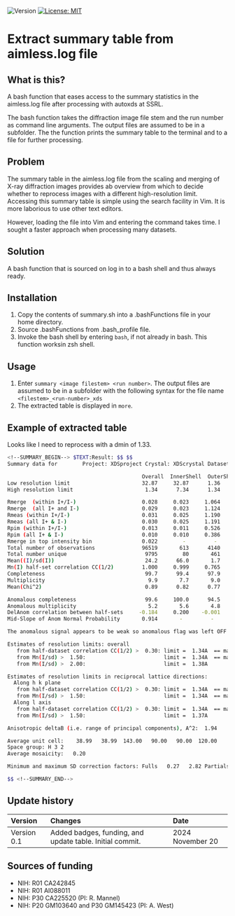 ![Version](https://img.shields.io/static/v1?label=aimless-summary-table-extraction&message=0.0&color=brightcolor)
[![License: MIT](https://img.shields.io/badge/License-MIT-blue.svg)](https://opensource.org/licenses/MIT)

# Extract summary table from aimless.log file

## What is this?

A bash function that eases access to the summary statistics in the aimless.log file after processing with autoxds at SSRL.

The bash function takes the diffraction image file stem and the run number as command line arguments.
The output files are assumed to be in a subfolder.
The the function prints the summary table to the terminal and to a file for further processing.

## Problem

The summary table in the aimless.log file from the scaling and merging of X-ray diffraction images provides ab overview from which to decide whether to reprocess images with a different high-resolution limit.
Accessing this summary table is simple using the search facility in Vim.
It is more laborious to use other text editors.

However, loading the file into Vim and entering the command takes time.
I sought a faster approach when processing many datasets.

## Solution

A bash function that is sourced on log in to a bash shell and thus always ready.

## Installation

1. Copy the contents of summary.sh into a .bashFunctions file in your home directory.
2. Source .bashFunctions from .bash_profile file.
3. Invoke the bash shell by entering `bash`, if not already in bash. This function worksin zsh shell.

## Usage
1. Enter `summary <image filestem> <run number>`. The output files are assumed to be in a subfolder with the following syntax for the file name `<filestem>_<run-number>_xds`
2. The extracted table is displayed in `more`.

## Example of extracted table

Looks like I need to reprocess with a dmin of 1.33.

```bash
<!--SUMMARY_BEGIN--> $TEXT:Result: $$ $$
Summary data for        Project: XDSproject Crystal: XDScrystal Dataset: XDSdataset

                                           Overall  InnerShell  OuterShell
Low resolution limit                       32.87     32.87      1.36
High resolution limit                       1.34      7.34      1.34

Rmerge  (within I+/I-)                     0.028     0.023     1.064
Rmerge  (all I+ and I-)                    0.029     0.023     1.124
Rmeas (within I+/I-)                       0.031     0.025     1.190
Rmeas (all I+ & I-)                        0.030     0.025     1.191
Rpim (within I+/I-)                        0.013     0.011     0.526
Rpim (all I+ & I-)                         0.010     0.010     0.386
Rmerge in top intensity bin                0.022        -         - 
Total number of observations               96519       613      4140
Total number unique                         9795        80       461
Mean((I)/sd(I))                             24.2      66.0       1.7
Mn(I) half-set correlation CC(1/2)         1.000     0.999     0.765
Completeness                                99.7      99.4      97.9
Multiplicity                                 9.9       7.7       9.0
Mean(Chi^2)                                 0.89      0.82      0.77

Anomalous completeness                      99.6     100.0      94.5
Anomalous multiplicity                       5.2       5.6       4.8
DelAnom correlation between half-sets     -0.184     0.200    -0.001
Mid-Slope of Anom Normal Probability       0.914       -         -  

The anomalous signal appears to be weak so anomalous flag was left OFF

Estimates of resolution limits: overall
   from half-dataset correlation CC(1/2) >  0.30: limit =  1.34A  == maximum resolution
   from Mn(I/sd) >  1.50:                         limit =  1.34A  == maximum resolution
   from Mn(I/sd) >  2.00:                         limit =  1.38A 

Estimates of resolution limits in reciprocal lattice directions:
  Along h k plane
   from half-dataset correlation CC(1/2) >  0.30: limit =  1.34A  == maximum resolution
   from Mn(I/sd) >  1.50:                         limit =  1.34A  == maximum resolution
  Along l axis
   from half-dataset correlation CC(1/2) >  0.30: limit =  1.34A  == maximum resolution
   from Mn(I/sd) >  1.50:                         limit =  1.37A 

Anisotropic deltaB (i.e. range of principal components), A^2:  1.94

Average unit cell:    38.99   38.99  143.00   90.00   90.00  120.00
Space group: H 3 2
Average mosaicity:   0.20

Minimum and maximum SD correction factors: Fulls   0.27   2.82 Partials   0.00   0.00

$$ <!--SUMMARY_END-->
```


## Update history

|Version      | Changes                                                                                                                                                                         | Date                 |
|:-----------|:------------------------------------------------------------------------------------------------------------------------------------------|:--------------------|
| Version 0.1 |   Added badges, funding, and update table.  Initial commit.                                                                                                                | 2024 November 20  |

## Sources of funding

- NIH: R01 CA242845
- NIH: R01 AI088011
- NIH: P30 CA225520 (PI: R. Mannel)
- NIH: P20 GM103640 and P30 GM145423 (PI: A. West)
